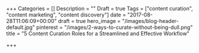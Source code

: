+++
Categories = []
Description = ""
Draft = true
Tags = ["content curation", "content marketing", "content discovery"]
date = "2017-08-28T11:06:09+00:00"
draft = true
hero_image = "/images/blog-header-default.jpg"
pinterest = "/images/2-ways-to-curate-without-being-dull.png"
title = "5 Content Curation Roles for a Streamlined and Effective Workflow"

+++
